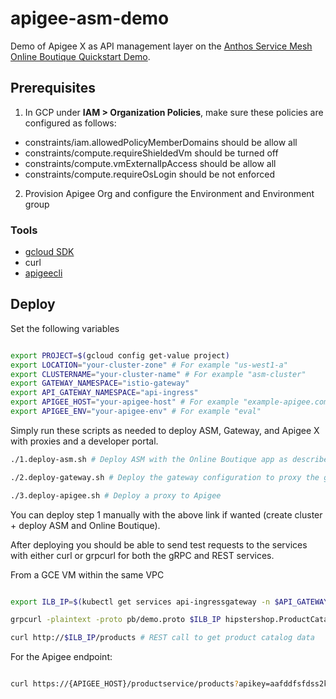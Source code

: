 # apigee-asm-demo
Demo of Apigee X as API management layer on the [Anthos Service Mesh Online Boutique Quickstart Demo](https://cloud.google.com/service-mesh/docs/unified-install/quickstart-asm).

## Prerequisites
1. In GCP under **IAM > Organization Policies**, make sure these policies are configured as follows:

* constraints/iam.allowedPolicyMemberDomains should be allow all
* constraints/compute.requireShieldedVm should be turned off
* constraints/compute.vmExternalIpAccess should be allow all
* constraints/compute.requireOsLogin should be not enforced

2. Provision Apigee Org and configure the Environment and Environment group

### Tools

* [gcloud SDK](https://cloud.google.com/sdk/docs/install)
* curl
* [apigeecli](https://github.com/srinandan/apigeecli#installation)

## Deploy

Set the following variables

```bash

export PROJECT=$(gcloud config get-value project)
export LOCATION="your-cluster-zone" # For example "us-west1-a"
export CLUSTERNAME="your-cluster-name" # For example "asm-cluster"
export GATEWAY_NAMESPACE="istio-gateway"
export API_GATEWAY_NAMESPACE="api-ingress"
export APIGEE_HOST="your-apigee-host" # For example "example-apigee.com"
export APIGEE_ENV="your-apigee-env" # For example "eval"

```

Simply run these scripts as needed to deploy ASM, Gateway, and Apigee X with proxies and a developer portal.

```bash
./1.deploy-asm.sh # Deploy ASM with the Online Boutique app as described here: https://cloud.google.com/service-mesh/docs/unified-install/quickstart-asm

./2.deploy-gateway.sh # Deploy the gateway configuration to proxy the gRPC services as both gRPC and REST for public consumers

./3.deploy-apigee.sh # Deploy a proxy to Apigee

```

You can deploy step 1 manually with the above link if wanted (create cluster + deploy ASM and Online Boutique).

After deploying you should be able to send test requests to the services with either curl or grpcurl for both the gRPC and REST services.

From a GCE VM within the same VPC
```bash

export ILB_IP=$(kubectl get services api-ingressgateway -n $API_GATEWAY_NAMESPACE -o jsonpath='{.status.loadBalancer.ingress[0].ip}')

grpcurl -plaintext -proto pb/demo.proto $ILB_IP hipstershop.ProductCatalogService/ListProducts # gRPC call to get product catalog data

curl http://$ILB_IP/products # REST call to get product catalog data

```

For the Apigee endpoint:

```bash

curl https://{APIGEE_HOST}/productservice/products?apikey=aafddfsfdss2kjj3k2jl3jkl2jl323 # REST API secured with an API key in Apigee

```